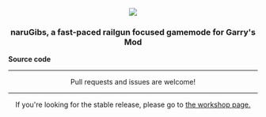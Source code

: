 <p align="center"><img src="https://i.imgur.com/8euggdF.png"></p>
<h3 align="center">naruGibs, a fast-paced railgun focused gamemode for Garry's Mod</h3>
<strong align="center">Source code</strong>
<hr />
<p align="center">Pull requests and issues are welcome!</p>
<hr />
<p align="center">If you're looking for the stable release, please go to <a href="https://steamcommunity.com/sharedfiles/filedetails/?id=2828027094">the workshop page.</a></p>